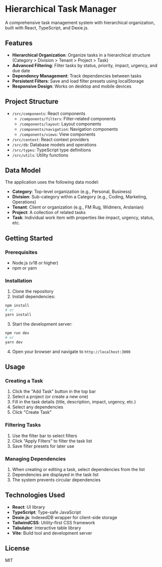 # Hierarchical Task Manager

A comprehensive task management system with hierarchical organization, built with React, TypeScript, and Dexie.js.

## Features

- **Hierarchical Organization**: Organize tasks in a hierarchical structure (Category > Division > Tenant > Project > Task)
- **Advanced Filtering**: Filter tasks by status, priority, impact, urgency, and due date
- **Dependency Management**: Track dependencies between tasks
- **Persistent Filters**: Save and load filter presets using localStorage
- **Responsive Design**: Works on desktop and mobile devices

## Project Structure

- `/src/components`: React components
  - `/components/filters`: Filter-related components
  - `/components/layout`: Layout components
  - `/components/navigation`: Navigation components
  - `/components/views`: View components
- `/src/context`: React context providers
- `/src/db`: Database models and operations
- `/src/types`: TypeScript type definitions
- `/src/utils`: Utility functions

## Data Model

The application uses the following data model:

- **Category**: Top-level organization (e.g., Personal, Business)
- **Division**: Sub-category within a Category (e.g., Coding, Marketing, Operations)
- **Tenant**: Client or organization (e.g., FM Rug, Widmers, Arslanian)
- **Project**: A collection of related tasks
- **Task**: Individual work item with properties like impact, urgency, status, etc.

## Getting Started

### Prerequisites

- Node.js (v18 or higher)
- npm or yarn

### Installation

1. Clone the repository
2. Install dependencies:

```bash
npm install
# or
yarn install
```

3. Start the development server:

```bash
npm run dev
# or
yarn dev
```

4. Open your browser and navigate to `http://localhost:3000`

## Usage

### Creating a Task

1. Click the "Add Task" button in the top bar
2. Select a project (or create a new one)
3. Fill in the task details (title, description, impact, urgency, etc.)
4. Select any dependencies
5. Click "Create Task"

### Filtering Tasks

1. Use the filter bar to select filters
2. Click "Apply Filters" to filter the task list
3. Save filter presets for later use

### Managing Dependencies

1. When creating or editing a task, select dependencies from the list
2. Dependencies are displayed in the task list
3. The system prevents circular dependencies

## Technologies Used

- **React**: UI library
- **TypeScript**: Type-safe JavaScript
- **Dexie.js**: IndexedDB wrapper for client-side storage
- **TailwindCSS**: Utility-first CSS framework
- **Tabulator**: Interactive table library
- **Vite**: Build tool and development server

## License

MIT